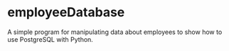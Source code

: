 # employeeDatabase
A simple program for manipulating data about employees to show how to use PostgreSQL with Python.
